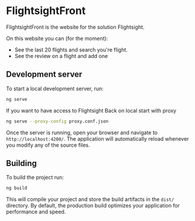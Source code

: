 # FlightsightFront

FlightsightFront is the website for the solution Flightsight.

On this website you can (for the moment):

* See the last 20 flights and search you're flight.
* See the review on a flight and add one 

## Development server

To start a local development server, run:

```bash
ng serve
```

If you want to have access to Flightsight Back on local start with proxy

```bash
ng serve --proxy-config proxy.conf.json
```

Once the server is running, open your browser and navigate to `http://localhost:4200/`. The application will automatically reload whenever you modify any of the source files.

## Building

To build the project run:

```bash
ng build
```

This will compile your project and store the build artifacts in the `dist/` directory. By default, the production build optimizes your application for performance and speed.
